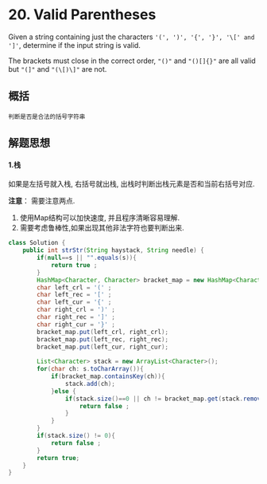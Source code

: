 # 20. Valid Parentheses

Given a string containing just the characters `'(', ')', '{', '}', '\[' and ']'`, determine if the input string is valid.

The brackets must close in the correct order, `"()"` and `"()[]{}"` are all valid but `"(]"` and `"(\[)\]"` are not.


## 概括
    判断是否是合法的括号字符串
    
    
## 解题思想
#### 1.栈
如果是左括号就入栈, 右括号就出栈, 出栈时判断出栈元素是否和当前右括号对应.



**注意**： 需要注意两点.

1. 使用Map结构可以加快速度, 并且程序清晰容易理解.
2. 需要考虑鲁棒性,如果出现其他非法字符也要判断出来.

```java 
class Solution {
    public int strStr(String haystack, String needle) {
		if(null==s || "".equals(s)){
			return true ;
		}
		HashMap<Character, Character> bracket_map = new HashMap<Character, Character>();
		char left_crl = '(' ;
		char left_rec = '[' ;
		char left_cur = '{' ;
		char right_crl = ')' ;
		char right_rec = ']' ;
		char right_cur = '}' ;
		bracket_map.put(left_crl, right_crl);
		bracket_map.put(left_rec, right_rec);
		bracket_map.put(left_cur, right_cur);
		
		List<Character> stack = new ArrayList<Character>();
		for(char ch: s.toCharArray()){
			if(bracket_map.containsKey(ch)){
				stack.add(ch);
			}else {
				if(stack.size()==0 || ch != bracket_map.get(stack.remove(stack.size()-1))){
					return false ;
				}
			}
		}
		if(stack.size() != 0){
			return false ;
		}
		return true;
    }
}

```